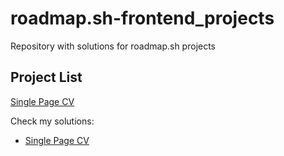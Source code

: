 # roadmap.sh-frontend_projects

Repository with solutions for roadmap.sh projects

## Project List

[Single Page CV](https://roadmap.sh/projects/single-page-cv)

<p>Check my solutions:</p>
<ul>
    <li><a href="/01-single-page-cv/">Single Page CV</a></li>
</ul>
